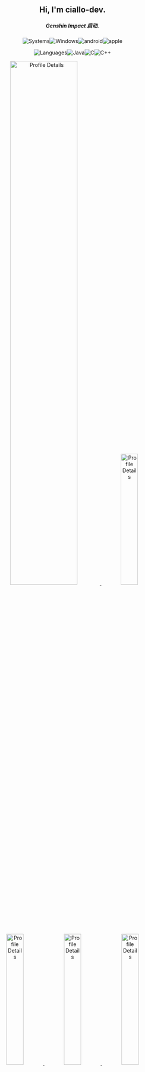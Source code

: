 <h2 align="center">Hi, I'm ciallo-dev.</h2>
<em><h5 align="center">Genshin Impact 启动.</h5></em>

<!-- systems -->
<p align="center">
<img
src="https://shields.io/badge/-systems-black?style=for-the-badge"
alt="Systems"><img
src="https://img.shields.io/badge/Windows-0078D6?style=for-the-badge&logo=windows&logoColor=white"
alt="Windows"/><img
src="https://img.shields.io/badge/Android-3DDC84?style=for-the-badge&logo=android&logoColor=white"
alt="android"/><img
src="https://img.shields.io/badge/Apple-white?style=for-the-badge&logo=apple&logoColor=gray"
alt="apple"/>
  
  
</p>

<!-- languages -->
<p align="center">
<img
src="https://shields.io/badge/-languages-blue?style=for-the-badge"
alt="Languages"><img
src="https://img.shields.io/badge/Java-ED8B00?style=for-the-badge&logo=java&logoColor=white"
alt="Java"><img
src="https://img.shields.io/badge/C-00599C?style=for-the-badge&logo=c&logoColor=white"
alt="C"><img
src="https://img.shields.io/badge/C%2B%2B-00599C?style=for-the-badge&logo=c%2B%2B&logoColor=white"
alt="C++">
</p>

<!-- stats -->
<a href="https://github.com/vn7n24fzkq/github-profile-summary-cards">
<p align="center">
<img width="60%" alt="Profile Details" src="http://github-profile-summary-cards.vercel.app/api/cards/profile-details?username=ciallo-dev&count_private=true&theme=tokyonight" />
<img width="30%" alt="Profile Details" src="http://github-profile-summary-cards.vercel.app/api/cards/repos-per-language?username=ciallo-dev&count_private=true&theme=tokyonight" />
<img width="30%" alt="Profile Details" src="http://github-profile-summary-cards.vercel.app/api/cards/most-commit-language?username=ciallo-dev&count_private=true&theme=tokyonight" />
<img width="30%" alt="Profile Details" src="http://github-profile-summary-cards.vercel.app/api/cards/stats?username=ciallo-dev&count_private=true&theme=tokyonight" />
<img width="30%" alt="Profile Details" src="http://github-profile-summary-cards.vercel.app/api/cards/productive-time?username=ciallo-dev&count_private=true&theme=tokyonight&utcOffset=8" />
</p>
</a>
